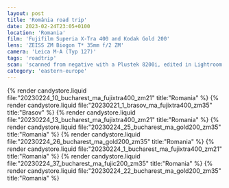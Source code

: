```yaml
---
layout: post
title: 'România road trip'
date: 2023-02-24T23:05+0100
location: 'Romania'
film: 'Fujifilm Superia X-Tra 400 and Kodak Gold 200'
lens: 'ZEISS ZM Biogon T* 35mm f/2 ZM'
camera: 'Leica M-A (Typ 127)'
tags: 'roadtrip'
scan: 'scanned from negative with a Plustek 8200i, edited in Lightroom'
category: 'eastern-europe'
---
```


{% render candystore.liquid file:"20230224_10_bucharest_ma_fujixtra400_zm21" title:"Romania" %}
{% render candystore.liquid file:"20230221_1_brasov_ma_fujixtra400_zm35" title:"Brasov" %}
{% render candystore.liquid file:"20230224_13_bucharest_ma_fujixtra400_zm21" title:"Romania" %}
{% render candystore.liquid file:"20230224_25_bucharest_ma_gold200_zm35" title:"Romania" %}
{% render candystore.liquid file:"20230224_26_bucharest_ma_gold200_zm35" title:"Romania" %}
{% render candystore.liquid file:"20230224_1_bucharest_ma_fujixtra400_zm21" title:"Romania" %}
{% render candystore.liquid file:"20230224_37_bucharest_ma_fujic200_zm35" title:"Romania" %}
{% render candystore.liquid file:"20230224_22_bucharest_ma_gold200_zm35" title:"Romania" %}